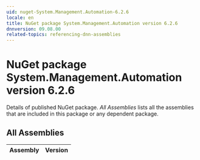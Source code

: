 ```yaml
---
uid: nuget-System.Management.Automation-6.2.6
locale: en
title: NuGet package System.Management.Automation version 6.2.6
dnnversion: 09.08.00
related-topics: referencing-dnn-assemblies
---
```


# NuGet package System.Management.Automation version 6.2.6
Details of published NuGet package.
*All Assemblies* lists all the assemblies that are included in this package or any dependent package.

## All Assemblies

|Assembly|Version|
|---|---|

